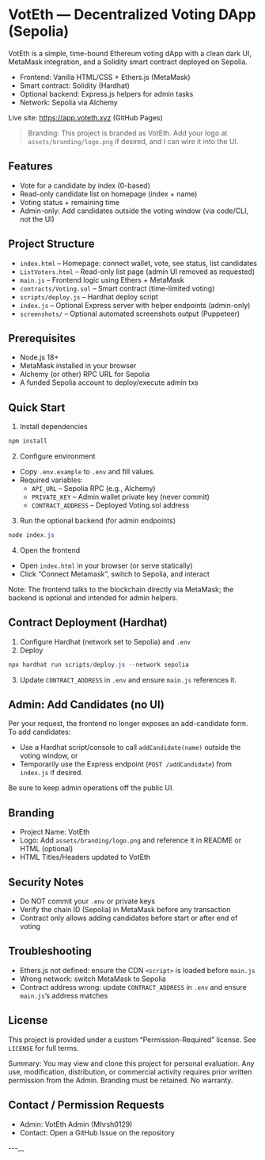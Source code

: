 # VotEth — Decentralized Voting DApp (Sepolia)

VotEth is a simple, time-bound Ethereum voting dApp with a clean dark UI, MetaMask integration, and a Solidity smart contract deployed on Sepolia.

- Frontend: Vanilla HTML/CSS + Ethers.js (MetaMask)
- Smart contract: Solidity (Hardhat)
- Optional backend: Express.js helpers for admin tasks
- Network: Sepolia via Alchemy

Live site: https://app.voteth.xyz (GitHub Pages)

> Branding: This project is branded as VotEth. Add your logo at `assets/branding/logo.png` if desired, and I can wire it into the UI.

## Features

- Vote for a candidate by index (0-based)
- Read-only candidate list on homepage (index + name)
- Voting status + remaining time
- Admin-only: Add candidates outside the voting window (via code/CLI, not the UI)

## Project Structure

- `index.html` – Homepage: connect wallet, vote, see status, list candidates
- `ListVoters.html` – Read-only list page (admin UI removed as requested)
- `main.js` – Frontend logic using Ethers + MetaMask
- `contracts/Voting.sol` – Smart contract (time-limited voting)
- `scripts/deploy.js` – Hardhat deploy script
- `index.js` – Optional Express server with helper endpoints (admin-only)
- `screenshots/` – Optional automated screenshots output (Puppeteer)

## Prerequisites

- Node.js 18+
- MetaMask installed in your browser
- Alchemy (or other) RPC URL for Sepolia
- A funded Sepolia account to deploy/execute admin txs

## Quick Start

1) Install dependencies

```powershell
npm install
```

2) Configure environment

- Copy `.env.example` to `.env` and fill values.
- Required variables:
  - `API_URL` – Sepolia RPC (e.g., Alchemy)
  - `PRIVATE_KEY` – Admin wallet private key (never commit)
  - `CONTRACT_ADDRESS` – Deployed Voting.sol address

3) Run the optional backend (for admin endpoints)

```powershell
node index.js
```

4) Open the frontend

- Open `index.html` in your browser (or serve statically)
- Click “Connect Metamask”, switch to Sepolia, and interact

Note: The frontend talks to the blockchain directly via MetaMask; the backend is optional and intended for admin helpers.

## Contract Deployment (Hardhat)

1) Configure Hardhat (network set to Sepolia) and `.env`
2) Deploy

```powershell
npx hardhat run scripts/deploy.js --network sepolia
```

3) Update `CONTRACT_ADDRESS` in `.env` and ensure `main.js` references it.

## Admin: Add Candidates (no UI)

Per your request, the frontend no longer exposes an add-candidate form. To add candidates:

- Use a Hardhat script/console to call `addCandidate(name)` outside the voting window, or
- Temporarily use the Express endpoint (`POST /addCandidate`) from `index.js` if desired.

Be sure to keep admin operations off the public UI.

## Branding

- Project Name: VotEth
- Logo: Add `assets/branding/logo.png` and reference it in README or HTML (optional)
- HTML Titles/Headers updated to VotEth

## Security Notes

- Do NOT commit your `.env` or private keys
- Verify the chain ID (Sepolia) in MetaMask before any transaction
- Contract only allows adding candidates before start or after end of voting

## Troubleshooting

- Ethers.js not defined: ensure the CDN `<script>` is loaded before `main.js`
- Wrong network: switch MetaMask to Sepolia
- Contract address wrong: update `CONTRACT_ADDRESS` in `.env` and ensure `main.js`’s address matches

## License

This project is provided under a custom “Permission-Required” license. See `LICENSE` for full terms.

Summary: You may view and clone this project for personal evaluation. Any use, modification, distribution, or commercial activity requires prior written permission from the Admin. Branding must be retained. No warranty.

## Contact / Permission Requests

- Admin: VotEth Admin (Mhrsh0129)
- Contact: Open a GitHub Issue on the repository

---__
